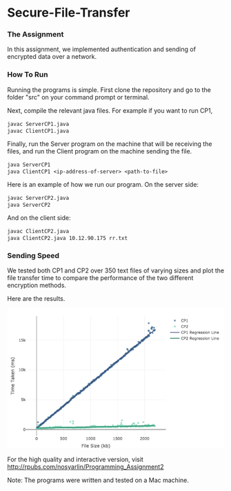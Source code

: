 # Secure-File-Transfer

### The Assignment

In this assignment, we implemented authentication and sending of encrypted data over a network. 

### How To Run

Running the programs is simple. First clone the repository and go to the folder "src" on your command prompt or terminal. 

Next, compile the relevant java files. For example if you want to run CP1,

```
javac ServerCP1.java
javac ClientCP1.java
```

Finally, run the Server program on the machine that will be receiving the files, and run the Client program on the machine sending the file. 

```
java ServerCP1
java ClientCP1 <ip-address-of-server> <path-to-file>
```

Here is an example of how we run our program.
On the server side:
```
javac ServerCP2.java
java ServerCP2
```

And on the client side:
```
javac ClientCP2.java
java ClientCP2.java 10.12.90.175 rr.txt
```

### Sending Speed
We tested both CP1 and CP2 over 350 text files of varying sizes and plot the file transfer time to compare the performance of the two different encryption methods. 

Here are the results.


![alt text][plot]

[plot]: https://github.com/nosyarlin/SecureTransfer/blob/master/plot.png?raw=true

For the high quality and interactive version, visit http://rpubs.com/nosyarlin/Programming_Assignment2

Note: The programs were written and tested on a Mac machine. 